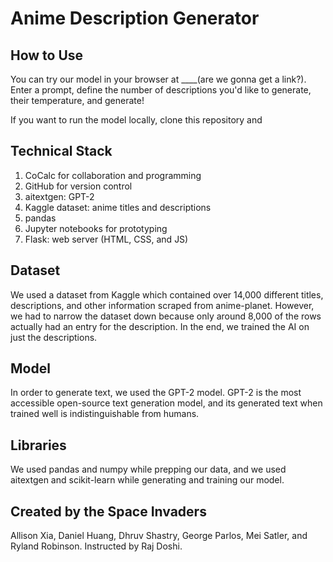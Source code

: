 # Anime Description Generator

## How to Use

You can try our model in your browser at \_\_\_\_(are we gonna get a link?). Enter a prompt, define the number of descriptions you'd like to generate, their temperature, and generate!

If you want to run the model locally, clone this repository and

## Technical Stack

1. CoCalc for collaboration and programming
2. GitHub for version control
3. aitextgen: GPT-2
4. Kaggle dataset: anime titles and descriptions
5. pandas
6. Jupyter notebooks for prototyping
7. Flask: web server (HTML, CSS, and JS)

## Dataset

We used a dataset from Kaggle which contained over 14,000 different titles, descriptions, and other information scraped from anime-planet. However, we had to narrow the dataset down because only around 8,000 of the rows actually had an entry for the description. In the end, we trained the AI on just the descriptions.

## Model

In order to generate text, we used the GPT-2 model. GPT-2 is the most accessible open-source text generation model, and its generated text when trained well is indistinguishable from humans.

## Libraries

We used pandas and numpy while prepping our data, and we used aitextgen and scikit-learn while generating and training our model.

## Created by the Space Invaders

Allison Xia, Daniel Huang, Dhruv Shastry, George Parlos, Mei Satler, and Ryland Robinson. Instructed by Raj Doshi.
